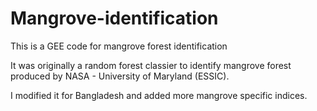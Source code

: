 # Mangrove-identification
This is a GEE code for mangrove forest identification

It was originally a random forest classier to identify mangrove forest produced by NASA - University of Maryland (ESSIC).

I modified it for Bangladesh and added more mangrove specific indices.
